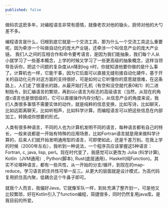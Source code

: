 ```yaml
---
published: false
---
```

做码农这麽多年，对编程语言非常有感情，就像老农对他的锄头，厨师对他的大勺差不多。

编程语言是什么，归根到底它就是一个交流工具，那为什么一个交流工具这么重要呢，因为牵涉一个叫做自动化的庞大产业链，还牵涉一个叫信息产业的庞大产业链。 我们人之间的互相合作和命令要考语言，是因为我们能抽象，我们每个人从小就学习了一些基本概念，上学的时候又学习了一些更高级的抽象概念，这样当领导告诉你，把这个问题的复杂度从n降到log n时，你就知道他要你做的是什么事了。计算机也一样，它能干事，因为它后面可以直接无缝衔接自动化硬件，基于开关的自动化元件对这方面的支持很好，可是如何让它听懂你的意思就很难，在这条路上，人们走了很漫长的路，从最开始打孔机（有空和没空就代表0和1）的二进制指令，到汇编语言的繁琐，再到以c语言为标志的高级语言（当然，从现在的角度c语言也是很低级的，它可以直接操作内存分配）。从信息产业的角度来说，我们人类很多事情不需要实体的动作，就是纯粹的信息变换，比如写诗，比如聊天，比如远距离聊天，比如听相声，比如科学计算。而编程语言可以把这些信息在内部加工，转换成你想要的形式。

人类有很多种语言，不同的人也为计算机发明不同的语言，每种语言都有自己的特长，一般来说都是一开始有特殊的应用场景，比如Fortran语言就是用来做科学计算的，后来人们就开始发明通用型的语言，可即使如此，还是千差万别。在我上学的时候（2000年左右），我听到一种说法，一个程序员应该掌握这5种语言：Fortran, c, java, lisp, perl。现在时代变了，我感觉可以更改为 Julia (科学计算), Kotlin（JVM通用）, Python(脚本), Rust(底层通用)，Haskell(纯Function)。其实不论哪种语言，都有一些共性，从一开始的分支/循环，到现在的map-reduce。学习语言抓住共性可举一反三。从更大的层面就是设计模式，为高代码复用抓住高内聚，低耦合这个牛鼻子即可。

就我个人而言，我偏好Java，它就像军队一样，到处充满了整齐划一，可是他又比较繁琐，好在Kotlin引入了function编程，简捷很多，同时仍然复用java库。是我目前的所爱。
